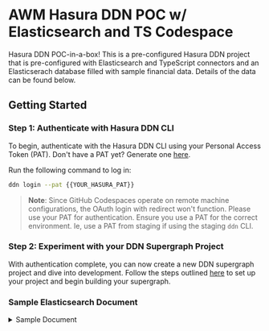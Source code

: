 

# AWM Hasura DDN POC w/ Elasticsearch and TS Codespace 

Hasura DDN POC-in-a-box!  This is a pre-configured Hasura DDN project that is pre-configured with Elasticsearch and TypeScript connectors and an Elasticserach database filled with sample financial data.  Details of the data can be found below.

## Getting Started

### Step 1: Authenticate with Hasura DDN CLI
To begin, authenticate with the Hasura DDN CLI using your Personal Access Token (PAT). Don't have a PAT yet? Generate one [here](https://hasura.io/docs/latest/api-reference/cloud-api-reference/#authentication).

Run the following command to log in:

```sh
ddn login --pat {{YOUR_HASURA_PAT}}
```

> **Note**: Since GitHub Codespaces operate on remote machine configurations, the OAuth login with redirect won't function. Please use your PAT for authentication.  Ensure you use a PAT for the correct environment.  Ie, use a PAT from staging if using the staging `ddn` CLI.  

### Step 2: Experiment with your DDN Supergraph Project
With authentication complete, you can now create a new DDN supergraph project and dive into development. Follow the steps outlined [here](https://hasura.io/docs/3.0/getting-started/create-a-project#step-3-create-a-new-project) to set up your project and begin building your supergraph.


### Sample Elasticsearch Document
<details>
  <summary>Sample Document</summary>

```json
 {
        "accountBaseCurrency": "KWD",
        "accountBusinessSystem": "Dietrich, Hahn and Ward",
        "accountLobCode": "Commercial",
        "accountNumber": "KZ650063274383N7G88Y",
        "accountServiceCode": "da8qtNBYbf",
        "accountStatusCode": "Active",
        "accountStatusName": "solidly",
        "accountTypeGroup": "Savings",
        "areaNodeIdentifiers": "626c1388-35d1-43bc-a5da-a23b48dd076b",
        "branchCode": "K3lBB",
        "branchName": "Powlowski, Leannon and Reichel",
        "businessDate": "Sun Jun 02 2024 09:24:00 GMT-0400 (Eastern Daylight Time)",
        "businessSystemCode": "48oM8jr1",
        "cashPercentage": 0.1691,
        "cbosOrDfiAccount": false,
        "corporateLobGroupCode": "QOw4e",
        "costCenterCodes": "l4kjm6s",
        "coverageUsers": "Retha_Macejkovic49",
        "dmEciIdentifier": "ZGc7MK6j9f",
        "eciIdentifier": "pesfINxNbj",
        "financialAdvisorSid": "bee3491c-f03e-48db-b931-e40a6ce391b2",
        "gwmIdentifier": "3f55a2a3-1ade-4405-b414-76f7436b1223",
        "id": "1",
        "instrumentCodes": "INSTRkNHqdJ",
        "marketNodeIdentifiers": "cde77e8d-4d8b-4b18-8d0e-0f1859ebc498",
        "occdNumber": "GOYMdvFnAH",
        "partyTypeName": "Individual",
        "largeCashPositionAlert": false,
        "investmentObjectiveCode": [
          {
            "raw": "communities"
          }
        ],
        "investmentObjectiveName": [
          {
            "raw": "database"
          }
        ],
        "modelStrategyName": [
          {
            "raw": "eco-centric"
          }
        ],
        "transactions": [
          {
            "baseGrossAmount": -61781.26,
            "accountNumber": "KZ650063274383N7G88Y",
            "instrumentCode": "INSTRS5oK9"
          },
          {
            "baseGrossAmount": -61502.17,
            "accountNumber": "KZ650063274383N7G88Y",
            "instrumentCode": "INSTRaU1d2"
          },
        ],
        "positions": [
          {
            "accountBaseCurrency": "KZT",
            "accountNumber": "KZ650063274383N7G88Y",
            "baseAdjustedCostAmount": 13430.29,
            "baseExpectedIncomeAmount": 533.59,
            "baseMarketPrice": 1242.6,
            "baseSettledMarketValueAmount": 9966.76,
            "baseTradedMarketValueAmount": 161996.8,
            "companyName": [
              {
                "raw": "Prosacco - Barrows"
              }
            ],
            "instrumentCode": "INSTRDJ3Ta"
          },
        ]
     }
}
```
<details>